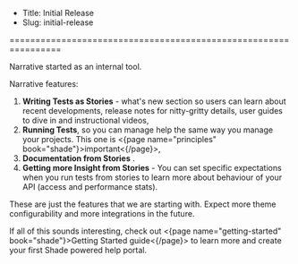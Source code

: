 * Title: Initial Release
* Slug: initial-release

================================================================

Narrative started as an internal tool. 

Narrative features:

1. **Writing Tests as Stories** - what's new section so users can learn about recent developments, release notes for nitty-gritty details, user guides to dive in and instructional videos,
2. **Running Tests**, so you can manage help the same way you manage your projects. This one is <{page name="principles" book="shade"}>important<{/page}>,
3. **Documentation from Stories** .
4. **Getting more Insight from Stories** - You can set specific expectations when you run tests from stories to learn more about behaviour of your API (access and performance stats).



These are just the features that we are starting with. Expect more theme configurability and more integrations in the future.

If all of this sounds interesting, check out <{page name="getting-started" book="shade"}>Getting Started guide<{/page}> to learn more and create your first Shade powered help portal.